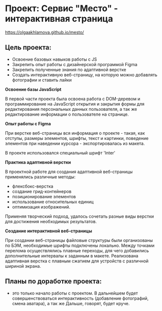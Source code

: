 # Проект: Сервис "Место" - интерактивная страница

https://olgaakhlamova.github.io/mesto/

## Цель проекта:
* Освоение базовых навыков работы с JS 
* Закрепить опыт работы с дизайнерской программой Figma
* Закрепить полученные знания по адаптивной верстке 
* Создать интерактивную веб-страницу, на которую можно добавлять фотографии и ставить лайки

**Освоение базы JavaScript**

В первой части проекта была освоена работа с DOM-деревом и программирование на JavaScript открытия и закрытия формы для редактирования персональных данных пользователя, а так же редактирование информации о пользователе на странице.

**Опыт работы с Figma**

При верстке веб-страницы вся информация о проекте - такая, как отступы, размеры элементов, шрифты, текст и картинки, поведение элементов при наведении курсора - экспортировалась из макета.

В проекте использовался специальный шрифт 'Inter'

**Практика адаптивной верстки**

В проектной работе для создания адаптивной веб-страницы применялись различные методы:
- флексбокс-верстка
- создание грид-контейнеров
- позиционирование элементов
- использование относительных единиц
- оптимизация изображений.

Применяя творческий подход, удалось сочетать разные виды верстки для достижения необходимых результатов.

**Создание интерактивной веб-страницы**

При создании веб-страницы файловые структуры были организованы по БЭМ, необходимые шрифты подключены локально.
Между точками перелома осуществлялись плавные переходы, для чего добавились дополнительные интервалы к заданным в макете. Реализована адаптивная верстка с плавным сжатием для устройств с различной шириной экрана.

## Планы по доработке проекта:
- это только начало работы с проектом. В дальнейшем будет совершенствоваться интерактивность (добавление фотографий, смена аватара), а так же Дальше, говорят, будет круче.


